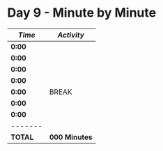 # Day 9 - Minute by Minute

| **_Time_** | **_Activity_**                                       |
|------------|------------------------------------------------------|
| **0:00**   |                                                      |
| **0:00**   |                                                      |
| **0:00**   |                                                      |
| **0:00**   |                                                      |
| **0:00**   | BREAK                                                |
| **0:00**   |                                                      |
| **0:00**   |                                                      |
| -------    |                                                      |
| **TOTAL**  | **000 Minutes**                                      |
